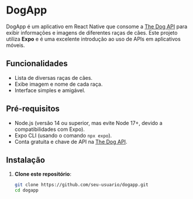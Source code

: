 # DogApp

DogApp é um aplicativo em React Native que consome a [The Dog API](https://thedogapi.com/) para exibir informações e imagens de diferentes raças de cães. Este projeto utiliza **Expo** e é uma excelente introdução ao uso de APIs em aplicativos móveis.

## Funcionalidades

- Lista de diversas raças de cães.
- Exibe imagem e nome de cada raça.
- Interface simples e amigável.

## Pré-requisitos

- Node.js (versão 14 ou superior, mas evite Node 17+, devido a compatibilidades com Expo).
- Expo CLI (usando o comando `npx expo`).
- Conta gratuita e chave de API na [The Dog API](https://thedogapi.com/).

## Instalação

1. **Clone este repositório**:

   ```bash
   git clone https://github.com/seu-usuario/dogapp.git
   cd dogapp
